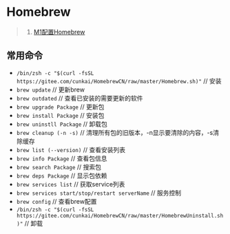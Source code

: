 # Homebrew
>1. [M1配置Homebrew](https://zhuanlan.zhihu.com/p/372576355 "homebrew")

## 常用命令
+ `/bin/zsh -c "$(curl -fsSL https://gitee.com/cunkai/HomebrewCN/raw/master/Homebrew.sh)"`	// 安装
+ `brew update`	// 更新brew
+ `brew outdated`	// 查看已安装的需要更新的软件
+ `brew upgrade Package`	// 更新包
+ `brew install Package`	// 安装包
+ `brew uninstll Package`	// 卸载包
+ `brew cleanup (-n -s)`	// 清理所有包的旧版本，-n显示要清除的内容，-s清除缓存
+ `brew list (--version)`	// 查看安装列表
+ `brew info Package`	// 查看包信息
+ `brew search Package`	// 搜索包
+ `brew deps Package`	// 显示包依赖
+ `brew services list`	// 获取service列表
+ `brew services start/stop/restart serverName`	// 服务控制
+ `brew config`	// 查看brew配置
+ `/bin/zsh -c "$(curl -fsSL https://gitee.com/cunkai/HomebrewCN/raw/master/HomebrewUninstall.sh)"`	// 卸载